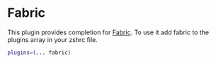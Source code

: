 # Fabric
This plugin provides completion for [Fabric](https://www.fabfile.org/).
To use it add fabric to the plugins array in your zshrc file.
```zsh
plugins=(... fabric)
```
